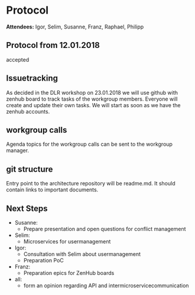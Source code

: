 # Protocol

**Attendees:** Igor, Selim, Susanne, Franz, Raphael, Philipp

## Protocol from 12.01.2018
accepted

## Issuetracking
As decided in the DLR workshop on 23.01.2018 we will use github with zenhub board to track tasks of the workgroup members. 
Everyone will create and update their own tasks. We will start as soon as we have the zenhub accounts.

## workgroup calls
Agenda topics for the workgroup calls can be sent to the workgroup manager.

## git structure
Entry point to the architecture repository will be readme.md. It should contain links to important documents.

## Next Steps
- Susanne:
  - Prepare presentation and open questions for conflict management
- Selim:
	- Microservices for usermanagement
- Igor:
	- Consultation with Selim about usermanagement
	- Preparation PoC
- Franz:
	- Preparation epics for ZenHub boards
- all:
	- form an opinion regarding API and intermicroservicecommunication

